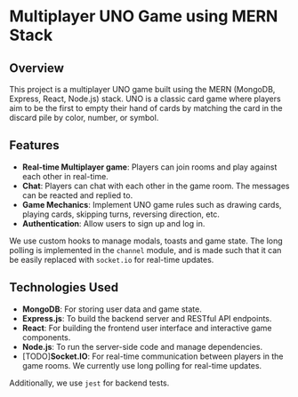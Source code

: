 # Multiplayer UNO Game using MERN Stack

## Overview

This project is a multiplayer UNO game built using the MERN
(MongoDB, Express, React, Node.js) stack. UNO is a classic card game
where players aim to be the first to empty their hand of cards by
matching the card in the discard pile by color, number, or symbol.

## Features

-   **Real-time Multiplayer game**: Players can join rooms and play
    against each other in real-time.
-   **Chat**: Players can chat with each other in the game room. The
    messages can be reacted and replied to.
-   **Game Mechanics**: Implement UNO game rules such as drawing
    cards, playing cards, skipping turns, reversing direction, etc.
-   **Authentication**: Allow users to sign up and log in.

We use custom hooks to manage modals, toasts and game state. The
long polling is implemented in the `channel` module, and is made
such that it can be easily replaced with `socket.io` for real-time
updates.

## Technologies Used

-   **MongoDB**: For storing user data and game state.
-   **Express.js**: To build the backend server and RESTful API
    endpoints.
-   **React**: For building the frontend user interface and
    interactive game components.
-   **Node.js**: To run the server-side code and manage
    dependencies.
-   [TODO]**Socket.IO**: For real-time communication between players
    in the game rooms. We currently use long polling for real-time
    updates.

Additionally, we use `jest` for backend tests.
